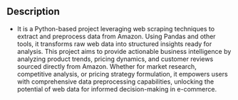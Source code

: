 ## Description
- It is a Python-based project leveraging web scraping techniques to extract and preprocess data from Amazon. Using Pandas and other tools, it transforms raw web data into structured insights ready for analysis. This project aims to provide actionable business intelligence by analyzing product trends, pricing dynamics, and customer reviews sourced directly from Amazon. Whether for market research, competitive analysis, or pricing strategy formulation, it empowers users with comprehensive data preprocessing capabilities, unlocking the potential of web data for informed decision-making in e-commerce.

